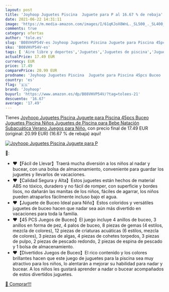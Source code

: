 ```yaml
---
layout: post
title: 'Joyhoop Juguetes Piscina  Juguete para P al 16.67 % de rebaja'
date: 2021-06-22 14:31:11
image: 'https://m.media-amazon.com/images/I/61qKJoX8WnL._SL500_._SL400_.jpg'
comments: true
category: ofertas
author: 'tole.es'
slug: 'B08VHVP54V-es Joyhoop Juguetes Piscina Juguete para Piscina 45pcs Buceo...'
sku: 'B08VHVP54V-es'
tags: [ 'Aire libre y deportes','Juguetes','Juguetes de piscina','Juguetes para bucear','Juguetes y juegos','Piscinas de jardín y juegos acuáticos','bebe','joyhoop', ]
actualPrice: 17.49 EUR
currency: EUR
price: 17.49
comparePrice: 20.99 EUR
prodname: 'Joyhoop Juguetes Piscina  Juguete para Piscina 45pcs Buceo  Juguetes Piscina Niños  Juguetes de Piscina para Bebe Natación Subacuática Verano Juegos para Niño.'
country: 'es'
flag: '🇪🇸'
brand: 'Joyhoop'
buyurl: 'https://www.amazon.es/dp/B08VHVP54V/?tag=tolees-21'
descuento: '16.67'
average: '17.49'
---
```


Tienes [Joyhoop Juguetes Piscina  Juguete para Piscina 45pcs Buceo  Juguetes Piscina Niños  Juguetes de Piscina para Bebe Natación Subacuática Verano Juegos para Niño.](https://www.amazon.es/dp/B08VHVP54V/?tag=tolees-21) con precio final de  17.49 EUR (original: 20.99 EUR) (16.67 %  de rebaja) aqui!

[![Joyhoop Juguetes Piscina  Juguete para P](https://m.media-amazon.com/images/I/61qKJoX8WnL._SL500_._SL400_.jpg)](https://www.amazon.es/dp/B08VHVP54V/?tag=tolees-21)

🔎:

- ❤【Fácil de Llevar】Traerá mucha diversión a los niños al nadar y bucear, con una bolsa de almacenamiento, conveniente para guardar los juguetes y llevarlos de vacaciones.
- ❤【Calidad Segura y Alta】Estos juguetes están hechos de material ABS no tóxico, duradero y no fácil de romper, con superficie y bordes lisos, no dañarán las manitas de los niños, fáciles de agarrar, los niños pueden atraparlos fácilmente incluso bajo el agua.
- ❤【Juguete de Buceo Ideal para Niño】Estos coloridos y versátiles juguetes de buceo hacen que nadar sea aún más divertido en vacaciones para toda la familia.
- ❤【45 PCS Juegos de Buceo】El juego incluye 4 anillos de buceo, 3 anillos en forma de pez, 4 palos de buceo, 8 piezas de gemas (4 estilos, mezcla de colores), 12 piezas de criaturas acuáticas (6 estilos, mezcla de colores), 3 piezas de algas, 4 piezas de cohetes torpedos, 3 piezas de pulpo, 2 piezas de pescado redondo, 2 piezas de espina de pescado y 1 bolsa de almacenamiento.
- ❤【Divertidos Juegos de Buceo】El rico contenido y los colores brillantes hacen que este juego de juguetes para la piscina sea muy atractivo para los niños, lo alentarán a mejorar su habilidad para nadar y bucear. A los niños les gustará aprender a nadar o bucear acompañados de estos divertidos juguetes.

[🛒 Comprar!!!](https://www.amazon.es/dp/B08VHVP54V/?tag=tolees-21)
